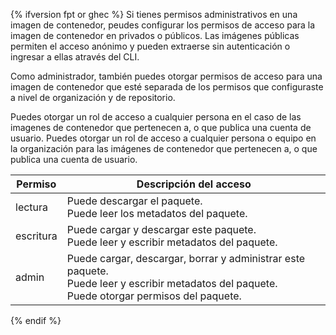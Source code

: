 {% ifversion fpt or ghec %}
Si tienes permisos administrativos en una imagen de contenedor, peudes configurar los permisos de acceso para la imagen de contenedor en privados o públicos. Las imágenes públicas permiten el acceso anónimo y pueden extraerse sin autenticación o ingresar a ellas através del CLI.

Como administrador, también puedes otorgar permisos de acceso para una imagen de contenedor que esté separada de los permisos que configuraste a nivel de organización y de repositorio.

Puedes otorgar un rol de acceso a cualquier persona en el caso de las imagenes de contenedor que pertenecen a, o que publica una cuenta de usuario. Puedes otorgar un rol de acceso a cualquier persona o equipo en la organización para las imágenes de contenedor que pertenecen a, o que publica una cuenta de usuario.

| Permiso   | Descripción del acceso                                                                                                                                             |
| --------- | ------------------------------------------------------------------------------------------------------------------------------------------------------------------ |
| lectura   | Puede descargar el paquete. <br> Puede leer los metadatos del paquete.                                                                                       |
| escritura | Puede cargar y descargar este paquete. <br> Puede leer y escribir metadatos del paquete.                                                                     |
| admin     | Puede cargar, descargar, borrar y administrar este paquete. <br> Puede leer y escribir metadatos del paquete. <br> Puede otorgar permisos del paquete. |
{% endif %}
